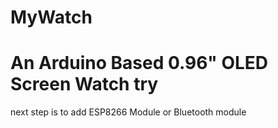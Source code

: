 # MyWatch
# An Arduino Based 0.96" OLED Screen Watch try
 next step is to add ESP8266 Module or Bluetooth module

